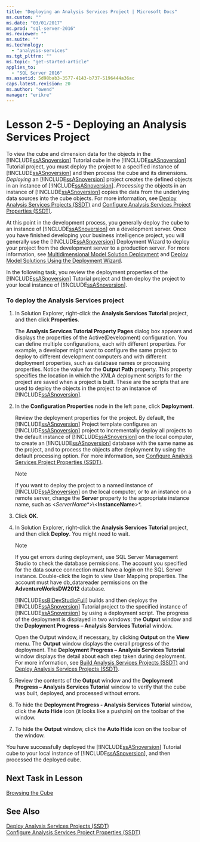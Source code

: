 ```yaml
---
title: "Deploying an Analysis Services Project | Microsoft Docs"
ms.custom: ""
ms.date: "03/01/2017"
ms.prod: "sql-server-2016"
ms.reviewer: ""
ms.suite: ""
ms.technology: 
  - "analysis-services"
ms.tgt_pltfrm: ""
ms.topic: "get-started-article"
applies_to: 
  - "SQL Server 2016"
ms.assetid: 5d98bab3-3577-4143-b737-5196444a36ac
caps.latest.revision: 20
ms.author: "owend"
manager: "erikre"
---
```

# Lesson 2-5 - Deploying an Analysis Services Project
To view the cube and dimension data for the objects in the [!INCLUDE[ssASnoversion](../../a9notintoc/includes/ssasnoversion-md.md)] Tutorial cube in the [!INCLUDE[ssASnoversion](../../a9notintoc/includes/ssasnoversion-md.md)] Tutorial project, you must deploy the project to a specified instance of [!INCLUDE[ssASnoversion](../../a9notintoc/includes/ssasnoversion-md.md)] and then process the cube and its dimensions. *Deploying* an [!INCLUDE[ssASnoversion](../../a9notintoc/includes/ssasnoversion-md.md)] project creates the defined objects in an instance of [!INCLUDE[ssASnoversion](../../a9notintoc/includes/ssasnoversion-md.md)]. *Processing* the objects in an instance of [!INCLUDE[ssASnoversion](../../a9notintoc/includes/ssasnoversion-md.md)] copies the data from the underlying data sources into the cube objects. For more information, see [Deploy Analysis Services Projects &#40;SSDT&#41;](../../analysis-services/multidimensional-models/deploy-analysis-services-projects-ssdt.md) and [Configure Analysis Services Project Properties &#40;SSDT&#41;](../../analysis-services/multidimensional-models/configure-analysis-services-project-properties-ssdt.md).  
  
At this point in the development process, you generally deploy the cube to an instance of [!INCLUDE[ssASnoversion](../../a9notintoc/includes/ssasnoversion-md.md)] on a development server. Once you have finished developing your business intelligence project, you will generally use the [!INCLUDE[ssASnoversion](../../a9notintoc/includes/ssasnoversion-md.md)] Deployment Wizard to deploy your project from the development server to a production server. For more information, see [Multidimensional Model Solution Deployment](../../analysis-services/multidimensional-models/multidimensional-model-solution-deployment.md) and [Deploy Model Solutions Using the Deployment Wizard](../../analysis-services/multidimensional-models/deploy-model-solutions-using-the-deployment-wizard.md).  
  
In the following task, you review the deployment properties of the [!INCLUDE[ssASnoversion](../../a9notintoc/includes/ssasnoversion-md.md)] Tutorial project and then deploy the project to your local instance of [!INCLUDE[ssASnoversion](../../a9notintoc/includes/ssasnoversion-md.md)].  
  
### To deploy the Analysis Services project  
  
1.  In Solution Explorer, right-click the **Analysis Services Tutorial** project, and then click **Properties**.  
  
    The **Analysis Services Tutorial Property Pages** dialog box appears and displays the properties of the Active(Development) configuration. You can define multiple configurations, each with different properties. For example, a developer might want to configure the same project to deploy to different development computers and with different deployment properties, such as database names or processing properties. Notice the value for the **Output Path** property. This property specifies the location in which the XMLA deployment scripts for the project are saved when a project is built. These are the scripts that are used to deploy the objects in the project to an instance of [!INCLUDE[ssASnoversion](../../a9notintoc/includes/ssasnoversion-md.md)].  
  
2.  In the **Configuration Properties** node in the left pane, click **Deployment**.  
  
    Review the deployment properties for the project. By default, the [!INCLUDE[ssASnoversion](../../a9notintoc/includes/ssasnoversion-md.md)] Project template configures an [!INCLUDE[ssASnoversion](../../a9notintoc/includes/ssasnoversion-md.md)] project to incrementally deploy all projects to the default instance of [!INCLUDE[ssASnoversion](../../a9notintoc/includes/ssasnoversion-md.md)] on the local computer, to create an [!INCLUDE[ssASnoversion](../../a9notintoc/includes/ssasnoversion-md.md)] database with the same name as the project, and to process the objects after deployment by using the default processing option. For more information, see [Configure Analysis Services Project Properties &#40;SSDT&#41;](../../analysis-services/multidimensional-models/configure-analysis-services-project-properties-ssdt.md).  
  
    > [!NOTE]  
    > If you want to deploy the project to a named instance of [!INCLUDE[ssASnoversion](../../a9notintoc/includes/ssasnoversion-md.md)] on the local computer, or to an instance on a remote server, change the **Server** property to the appropriate instance name, such as \<*ServerName**>\\<**InstanceName**>*.  
  
3.  Click **OK**.  
  
4.  In Solution Explorer, right-click the **Analysis Services Tutorial** project, and then click **Deploy**. You might need to wait.  
  
    > [!NOTE]  
    > If you get errors during deployment, use SQL Server Management Studio to check the database permissions. The account you specified for the data source connection must have a login on the SQL Server instance. Double-click the login to view User Mapping properties. The account must have db_datareader permissions on the **AdventureWorksDW2012** database.  
  
    [!INCLUDE[ssBIDevStudioFull](../../a9notintoc/includes/ssbidevstudiofull-md.md)] builds and then deploys the [!INCLUDE[ssASnoversion](../../a9notintoc/includes/ssasnoversion-md.md)] Tutorial project to the specified instance of [!INCLUDE[ssASnoversion](../../a9notintoc/includes/ssasnoversion-md.md)] by using a deployment script. The progress of the deployment is displayed in two windows: the **Output** window and the **Deployment Progress – Analysis Services Tutorial** window.  
  
    Open the Output window, if necessary, by clicking **Output** on the **View** menu. The **Output** window displays the overall progress of the deployment. The **Deployment Progress – Analysis Services Tutorial** window displays the detail about each step taken during deployment. For more information, see [Build Analysis Services Projects &#40;SSDT&#41;](../../analysis-services/multidimensional-models/build-analysis-services-projects-ssdt.md) and [Deploy Analysis Services Projects &#40;SSDT&#41;](../../analysis-services/multidimensional-models/deploy-analysis-services-projects-ssdt.md).  
  
5.  Review the contents of the **Output** window and the **Deployment Progress – Analysis Services Tutorial** window to verify that the cube was built, deployed, and processed without errors.  
  
6.  To hide the **Deployment Progress - Analysis Services Tutorial** window, click the **Auto Hide** icon (it looks like a pushpin) on the toolbar of the window.  
  
7.  To hide the **Output** window, click the **Auto Hide** icon on the toolbar of the window.  
  
You have successfully deployed the [!INCLUDE[ssASnoversion](../../a9notintoc/includes/ssasnoversion-md.md)] Tutorial cube to your local instance of [!INCLUDE[ssASnoversion](../../a9notintoc/includes/ssasnoversion-md.md)], and then processed the deployed cube.  
  
## Next Task in Lesson  
[Browsing the Cube](../../analysis-services/tutorials/lesson-2-6-browsing-the-cube.md)  
  
## See Also  
[Deploy Analysis Services Projects &#40;SSDT&#41;](../../analysis-services/multidimensional-models/deploy-analysis-services-projects-ssdt.md)  
[Configure Analysis Services Project Properties &#40;SSDT&#41;](../../analysis-services/multidimensional-models/configure-analysis-services-project-properties-ssdt.md)  
  
  
  
